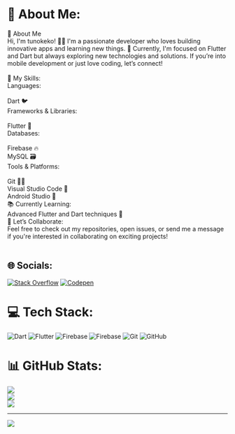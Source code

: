 # 💫 About Me:
👋 About Me<br>Hi, I'm tunokeko! 👨‍💻 I'm a passionate developer who loves building innovative apps and learning new things. 🚀 Currently, I'm focused on Flutter and Dart but always exploring new technologies and solutions. If you’re into mobile development or just love coding, let’s connect!<br><br>💼 My Skills:<br>Languages:<br><br>Dart 🐦<br>Frameworks & Libraries:<br><br>Flutter 📱<br>Databases:<br><br>Firebase 🔥<br>MySQL 🗃️<br>Tools & Platforms:<br><br>Git 🧑‍💻<br>Visual Studio Code 🎨<br>Android Studio 📱<br>📚 Currently Learning:<br>Advanced Flutter and Dart techniques 🌟<br>💬 Let’s Collaborate:<br>Feel free to check out my repositories, open issues, or send me a message if you're interested in collaborating on exciting projects!<br><br>


## 🌐 Socials:
[![Stack Overflow](https://img.shields.io/badge/-Stackoverflow-FE7A16?logo=stack-overflow&logoColor=white)](https://stackoverflow.com/users/20412651) [![Codepen](https://img.shields.io/badge/Codepen-000000?style=for-the-badge&logo=codepen&logoColor=white)](https://codepen.io/@bilmem-bilmem) 

# 💻 Tech Stack:
![Dart](https://img.shields.io/badge/dart-%230175C2.svg?style=for-the-badge&logo=dart&logoColor=white) ![Flutter](https://img.shields.io/badge/Flutter-%2302569B.svg?style=for-the-badge&logo=Flutter&logoColor=white) ![Firebase](https://img.shields.io/badge/firebase-%23039BE5.svg?style=for-the-badge&logo=firebase) ![Firebase](https://img.shields.io/badge/firebase-a08021?style=for-the-badge&logo=firebase&logoColor=ffcd34) ![Git](https://img.shields.io/badge/git-%23F05033.svg?style=for-the-badge&logo=git&logoColor=white) ![GitHub](https://img.shields.io/badge/github-%23121011.svg?style=for-the-badge&logo=github&logoColor=white)
# 📊 GitHub Stats:
![](https://github-readme-stats.vercel.app/api?username=tunokeko&theme=dark&hide_border=false&include_all_commits=true&count_private=true)<br/>
![](https://github-readme-streak-stats.herokuapp.com/?user=tunokeko&theme=dark&hide_border=false)<br/>
![](https://github-readme-stats.vercel.app/api/top-langs/?username=tunokeko&theme=dark&hide_border=false&include_all_commits=true&count_private=true&layout=compact)

---
[![](https://visitcount.itsvg.in/api?id=tunokeko&icon=0&color=0)](https://visitcount.itsvg.in)

<!-- Proudly created with GPRM ( https://gprm.itsvg.in ) -->
